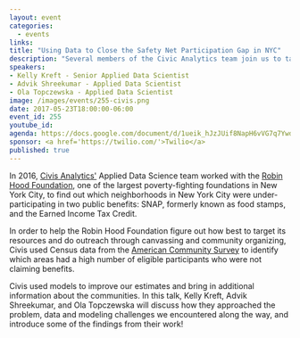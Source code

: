 ```yaml
---
layout: event
categories:
  - events
links:
title: "Using Data to Close the Safety Net Participation Gap in NYC"
description: "Several members of the Civic Analytics team join us to talk about how their modeling work helped explore usage of public benefits in New York City."
speakers:
- Kelly Kreft - Senior Applied Data Scientist
- Advik Shreekumar - Applied Data Scientist
- Ola Topczewska - Applied Data Scientist
image: /images/events/255-civis.png
date: 2017-05-23T18:00:00-06:00
event_id: 255
youtube_id:
agenda: https://docs.google.com/document/d/1ueik_hJzJUif8NapH6vVG7q7YwduPaZUBZ1p6jw46d4/edit#
sponsor: <a href='https://twilio.com/'>Twilio</a>
published: true
---
```


In 2016, [Civis Analytics'](https://www.civisanalytics.com/) Applied Data Science team worked with the [Robin Hood Foundation](https://www.robinhood.org/), one of the largest poverty-fighting foundations in New York City, to find out which neighborhoods in New York City were under-participating in two public benefits: SNAP, formerly known as food stamps, and the Earned Income Tax Credit.

In order to help the Robin Hood Foundation figure out how best to target its resources and do outreach through canvassing and community organizing, Civis used Census data from the [American Community Survey](https://www.census.gov/programs-surveys/acs/) to identify which areas had a high number of eligible participants who were not claiming benefits.

Civis used models to improve our estimates and bring in additional information about the communities. In this talk, Kelly Kreft, Advik Shreekumar, and Ola Topczewska will discuss how they approached the problem, data and modeling challenges we encountered along the way, and introduce some of the findings from their work!

